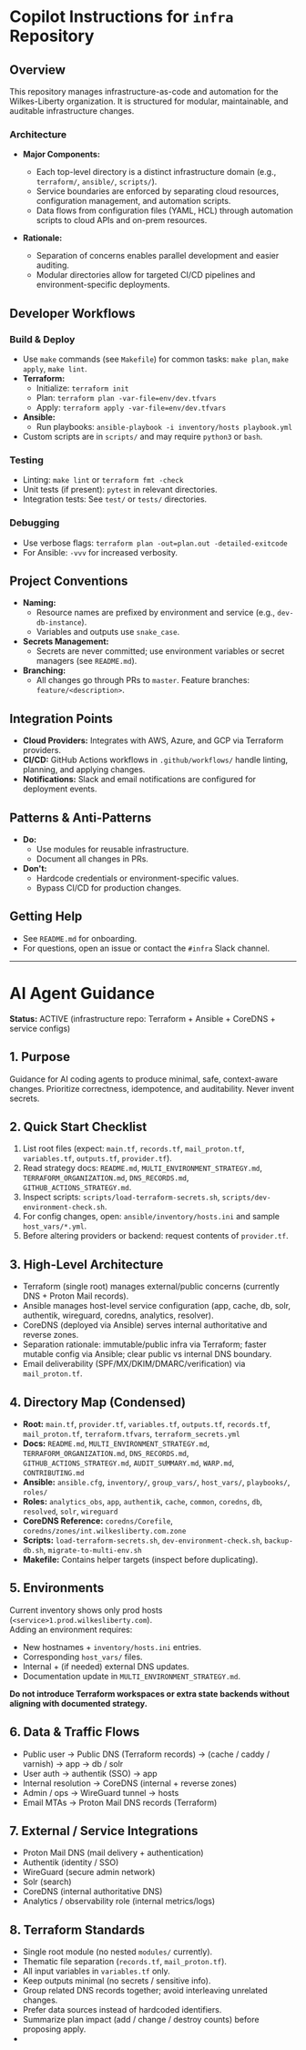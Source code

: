 # Copilot Instructions for `infra` Repository

## Overview

This repository manages infrastructure-as-code and automation for the Wilkes-Liberty organization. It is structured for modular, maintainable, and auditable infrastructure changes.

### Architecture

- **Major Components:**
    - Each top-level directory is a distinct infrastructure domain (e.g., `terraform/`, `ansible/`, `scripts/`).
    - Service boundaries are enforced by separating cloud resources, configuration management, and automation scripts.
    - Data flows from configuration files (YAML, HCL) through automation scripts to cloud APIs and on-prem resources.

- **Rationale:**
    - Separation of concerns enables parallel development and easier auditing.
    - Modular directories allow for targeted CI/CD pipelines and environment-specific deployments.

## Developer Workflows

### Build & Deploy

- Use `make` commands (see `Makefile`) for common tasks: `make plan`, `make apply`, `make lint`.
- **Terraform:**
    - Initialize: `terraform init`
    - Plan: `terraform plan -var-file=env/dev.tfvars`
    - Apply: `terraform apply -var-file=env/dev.tfvars`
- **Ansible:**
    - Run playbooks: `ansible-playbook -i inventory/hosts playbook.yml`
- Custom scripts are in `scripts/` and may require `python3` or `bash`.

### Testing

- Linting: `make lint` or `terraform fmt -check`
- Unit tests (if present): `pytest` in relevant directories.
- Integration tests: See `test/` or `tests/` directories.

### Debugging

- Use verbose flags: `terraform plan -out=plan.out -detailed-exitcode`
- For Ansible: `-vvv` for increased verbosity.

## Project Conventions

- **Naming:**
    - Resource names are prefixed by environment and service (e.g., `dev-db-instance`).
    - Variables and outputs use `snake_case`.
- **Secrets Management:**
    - Secrets are never committed; use environment variables or secret managers (see `README.md`).
- **Branching:**
    - All changes go through PRs to `master`. Feature branches: `feature/<description>`.

## Integration Points

- **Cloud Providers:** Integrates with AWS, Azure, and GCP via Terraform providers.
- **CI/CD:** GitHub Actions workflows in `.github/workflows/` handle linting, planning, and applying changes.
- **Notifications:** Slack and email notifications are configured for deployment events.

## Patterns & Anti-Patterns

- **Do:**
    - Use modules for reusable infrastructure.
    - Document all changes in PRs.
- **Don't:**
    - Hardcode credentials or environment-specific values.
    - Bypass CI/CD for production changes.

## Getting Help

- See `README.md` for onboarding.
- For questions, open an issue or contact the `#infra` Slack channel.

---

# AI Agent Guidance

**Status:** ACTIVE (infrastructure repo: Terraform + Ansible + CoreDNS + service configs)

## 1. Purpose

Guidance for AI coding agents to produce minimal, safe, context-aware changes. Prioritize correctness, idempotence, and auditability. Never invent secrets.

## 2. Quick Start Checklist

1. List root files (expect: `main.tf`, `records.tf`, `mail_proton.tf`, `variables.tf`, `outputs.tf`, `provider.tf`).
2. Read strategy docs: `README.md`, `MULTI_ENVIRONMENT_STRATEGY.md`, `TERRAFORM_ORGANIZATION.md`, `DNS_RECORDS.md`, `GITHUB_ACTIONS_STRATEGY.md`.
3. Inspect scripts: `scripts/load-terraform-secrets.sh`, `scripts/dev-environment-check.sh`.
4. For config changes, open: `ansible/inventory/hosts.ini` and sample `host_vars/*.yml`.
5. Before altering providers or backend: request contents of `provider.tf`.

## 3. High-Level Architecture

- Terraform (single root) manages external/public concerns (currently DNS + Proton Mail records).
- Ansible manages host-level service configuration (app, cache, db, solr, authentik, wireguard, coredns, analytics, resolver).
- CoreDNS (deployed via Ansible) serves internal authoritative and reverse zones.
- Separation rationale: immutable/public infra via Terraform; faster mutable config via Ansible; clear public vs internal DNS boundary.
- Email deliverability (SPF/MX/DKIM/DMARC/verification) via `mail_proton.tf`.

## 4. Directory Map (Condensed)

- **Root:** `main.tf`, `provider.tf`, `variables.tf`, `outputs.tf`, `records.tf`, `mail_proton.tf`, `terraform.tfvars`, `terraform_secrets.yml`
- **Docs:** `README.md`, `MULTI_ENVIRONMENT_STRATEGY.md`, `TERRAFORM_ORGANIZATION.md`, `DNS_RECORDS.md`, `GITHUB_ACTIONS_STRATEGY.md`, `AUDIT_SUMMARY.md`, `WARP.md`, `CONTRIBUTING.md`
- **Ansible:** `ansible.cfg`, `inventory/`, `group_vars/`, `host_vars/`, `playbooks/`, `roles/`
- **Roles:** `analytics_obs`, `app`, `authentik`, `cache`, `common`, `coredns`, `db`, `resolved`, `solr`, `wireguard`
- **CoreDNS Reference:** `coredns/Corefile`, `coredns/zones/int.wilkesliberty.com.zone`
- **Scripts:** `load-terraform-secrets.sh`, `dev-environment-check.sh`, `backup-db.sh`, `migrate-to-multi-env.sh`
- **Makefile:** Contains helper targets (inspect before duplicating).

## 5. Environments

Current inventory shows only prod hosts (`<service>1.prod.wilkesliberty.com`).  
Adding an environment requires:
- New hostnames + `inventory/hosts.ini` entries.
- Corresponding `host_vars/` files.
- Internal + (if needed) external DNS updates.
- Documentation update in `MULTI_ENVIRONMENT_STRATEGY.md`.

**Do not introduce Terraform workspaces or extra state backends without aligning with documented strategy.**

## 6. Data & Traffic Flows

- Public user → Public DNS (Terraform records) → (cache / caddy / varnish) → app → db / solr
- User auth → authentik (SSO) → app
- Internal resolution → CoreDNS (internal + reverse zones)
- Admin / ops → WireGuard tunnel → hosts
- Email MTAs → Proton Mail DNS records (Terraform)

## 7. External / Service Integrations

- Proton Mail DNS (mail delivery + authentication)
- Authentik (identity / SSO)
- WireGuard (secure admin network)
- Solr (search)
- CoreDNS (internal authoritative DNS)
- Analytics / observability role (internal metrics/logs)

## 8. Terraform Standards

- Single root module (no nested `modules/` currently).
- Thematic file separation (`records.tf`, `mail_proton.tf`).
- All input variables in `variables.tf` only.
- Keep outputs minimal (no secrets / sensitive info).
- Group related DNS records together; avoid interleaving unrelated changes.
- Prefer data sources instead of hardcoded identifiers.
- Summarize plan impact (add / change / destroy counts) before proposing apply.
- 